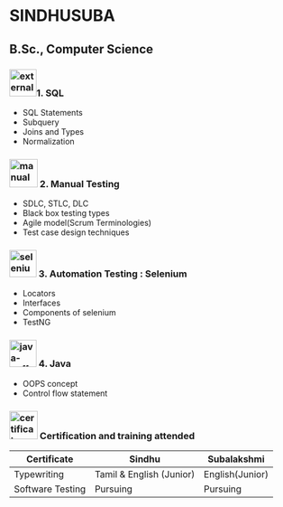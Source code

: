 # SINDHUSUBA
## B.Sc., Computer Science

 ### <img width="48" height="48" src="https://img.icons8.com/external-those-icons-flat-those-icons/48/external-SQL-development-files-those-icons-flat-those-icons.png" alt="external-SQL-development-files-those-icons-flat-those-icons"/>1. SQL 
- SQL Statements
- Subquery
- Joins and Types
- Normalization

### <img width="50" height="50" src="https://img.icons8.com/ultraviolet/50/manual.png" alt="manual"/> 2. Manual Testing
- SDLC, STLC, DLC
- Black box testing types
- Agile model(Scrum Terminologies)
- Test case design techniques

### <img width="48" height="48" src="https://img.icons8.com/fluency/48/selenium-test-automation.png" alt="selenium-test-automation"/> 3. Automation Testing : Selenium
- Locators
- Interfaces
- Components of selenium
- TestNG

### <img width="48" height="48" src="https://img.icons8.com/color/48/java-coffee-cup-logo--v1.png" alt="java-coffee-cup-logo--v1"/> 4. Java
- OOPS concept
- Control flow statement

### <img width="50" height="50" src="https://img.icons8.com/water-color/50/certificate.png" alt="certificate"/> Certification and training attended
| Certificate | Sindhu        | Subalakshmi |
| ----------- | ----------    | ----------- |
| Typewriting | Tamil & English (Junior) | English(Junior) |
| Software Testing | Pursuing | Pursuing |
